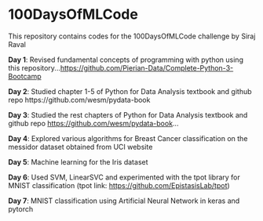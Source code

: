 # 100DaysOfMLCode
This repository contains codes for the 100DaysOfMLCode challenge by Siraj Raval

<b>Day 1</b>: Revised fundamental concepts of programming with python using this repository...https://github.com/Pierian-Data/Complete-Python-3-Bootcamp
<p><b>Day 2</b>: Studied chapter 1-5 of Python for Data Analysis textbook and github repo https://github.com/wesm/pydata-book</p>

<b>Day 3</b>: Studied the rest chapters of Python for Data Analysis textbook and github repo https://github.com/wesm/pydata-book... 

<b>Day 4</b>: Explored various algorithms for Breast Cancer classification on the messidor dataset obtained from UCI website

<b>Day 5</b>: Machine learning for the Iris dataset

<b>Day 6</b>: Used SVM, LinearSVC and experimented with the tpot library for MNIST classification (tpot link: https://github.com/EpistasisLab/tpot)

<b>Day 7</b>: MNIST classification using Artificial Neural Network in keras and pytorch
